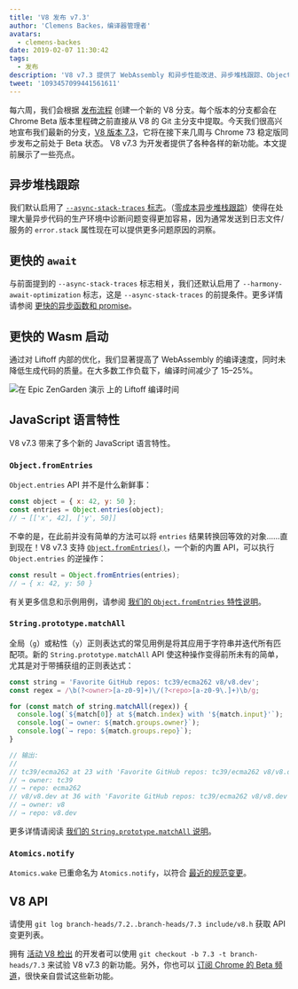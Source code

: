```yaml
---
title: 'V8 发布 v7.3'
author: 'Clemens Backes，编译器管理者'
avatars:
  - clemens-backes
date: 2019-02-07 11:30:42
tags:
  - 发布
description: 'V8 v7.3 提供了 WebAssembly 和异步性能改进、异步堆栈跟踪、Object.fromEntries、String#matchAll 等更多内容！'
tweet: '1093457099441561611'
---
```

每六周，我们会根据 [发布流程](/docs/release-process) 创建一个新的 V8 分支。每个版本的分支都会在 Chrome Beta 版本里程碑之前直接从 V8 的 Git 主分支中提取。今天我们很高兴地宣布我们最新的分支，[V8 版本 7.3](https://chromium.googlesource.com/v8/v8.git/+log/branch-heads/7.3)，它将在接下来几周与 Chrome 73 稳定版同步发布之前处于 Beta 状态。 V8 v7.3 为开发者提供了各种各样的新功能。本文提前展示了一些亮点。

<!--truncate-->
## 异步堆栈跟踪

我们默认启用了 [`--async-stack-traces` 标志](/blog/fast-async#improved-developer-experience)。（[零成本异步堆栈跟踪](https://bit.ly/v8-zero-cost-async-stack-traces)）使得在处理大量异步代码的生产环境中诊断问题变得更加容易，因为通常发送到日志文件/服务的 `error.stack` 属性现在可以提供更多问题原因的洞察。

## 更快的 `await`

与前面提到的 `--async-stack-traces` 标志相关，我们还默认启用了 `--harmony-await-optimization` 标志，这是 `--async-stack-traces` 的前提条件。更多详情请参阅 [更快的异步函数和 promise](/blog/fast-async#await-under-the-hood)。

## 更快的 Wasm 启动

通过对 Liftoff 内部的优化，我们显著提高了 WebAssembly 的编译速度，同时未降低生成代码的质量。在大多数工作负载下，编译时间减少了 15–25%。

![在 [Epic ZenGarden 演示](https://s3.amazonaws.com/mozilla-games/ZenGarden/EpicZenGarden.html) 上的 Liftoff 编译时间](/_img/v8-release-73/liftoff-epic.svg)

## JavaScript 语言特性

V8 v7.3 带来了多个新的 JavaScript 语言特性。

### `Object.fromEntries`

`Object.entries` API 并不是什么新鲜事：

```js
const object = { x: 42, y: 50 };
const entries = Object.entries(object);
// → [['x', 42], ['y', 50]]
```

不幸的是，在此前并没有简单的方法可以将 `entries` 结果转换回等效的对象……直到现在！V8 v7.3 支持 [`Object.fromEntries()`](/features/object-fromentries)，一个新的内置 API，可以执行 `Object.entries` 的逆操作：

```js
const result = Object.fromEntries(entries);
// → { x: 42, y: 50 }
```

有关更多信息和示例用例，请参阅 [我们的 `Object.fromEntries` 特性说明](/features/object-fromentries)。

### `String.prototype.matchAll`

全局（`g`）或粘性（`y`）正则表达式的常见用例是将其应用于字符串并迭代所有匹配项。新的 `String.prototype.matchAll` API 使这种操作变得前所未有的简单，尤其是对于带捕获组的正则表达式：

```js
const string = 'Favorite GitHub repos: tc39/ecma262 v8/v8.dev';
const regex = /\b(?<owner>[a-z0-9]+)\/(?<repo>[a-z0-9\.]+)\b/g;

for (const match of string.matchAll(regex)) {
  console.log(`${match[0]} at ${match.index} with '${match.input}'`);
  console.log(`→ owner: ${match.groups.owner}`);
  console.log(`→ repo: ${match.groups.repo}`);
}

// 输出:
//
// tc39/ecma262 at 23 with 'Favorite GitHub repos: tc39/ecma262 v8/v8.dev'
// → owner: tc39
// → repo: ecma262
// v8/v8.dev at 36 with 'Favorite GitHub repos: tc39/ecma262 v8/v8.dev'
// → owner: v8
// → repo: v8.dev
```

更多详情请阅读 [我们的 `String.prototype.matchAll` 说明](/features/string-matchall)。

### `Atomics.notify`

`Atomics.wake` 已重命名为 `Atomics.notify`，以符合 [最近的规范变更](https://github.com/tc39/ecma262/pull/1220)。

## V8 API

请使用 `git log branch-heads/7.2..branch-heads/7.3 include/v8.h` 获取 API 变更列表。

拥有 [活动 V8 检出](/docs/source-code#using-git) 的开发者可以使用 `git checkout -b 7.3 -t branch-heads/7.3` 来试验 V8 v7.3 的新功能。另外，你也可以 [订阅 Chrome 的 Beta 频道](https://www.google.com/chrome/browser/beta.html)，很快亲自尝试这些新功能。
